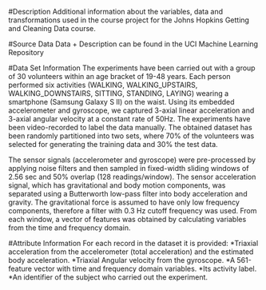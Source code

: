 #Description
Additional information about the variables, data and transformations used in the course project for the Johns Hopkins Getting and Cleaning Data course.

#Source Data
Data + Description can be found in the UCI Machine Learning Repository

#Data Set Information
The experiments have been carried out with a group of 30 volunteers within an age bracket of 19-48 years. Each person performed six activities (WALKING, WALKING_UPSTAIRS, WALKING_DOWNSTAIRS, SITTING, STANDING, LAYING) wearing a smartphone (Samsung Galaxy S II) on the waist. Using its embedded accelerometer and gyroscope, we captured 3-axial linear acceleration and 3-axial angular velocity at a constant rate of 50Hz. The experiments have been video-recorded to label the data manually. The obtained dataset has been randomly partitioned into two sets, where 70% of the volunteers was selected for generating the training data and 30% the test data.

The sensor signals (accelerometer and gyroscope) were pre-processed by applying noise filters and then sampled in fixed-width sliding windows of 2.56 sec and 50% overlap (128 readings/window). The sensor acceleration signal, which has gravitational and body motion components, was separated using a Butterworth low-pass filter into body acceleration and gravity. The gravitational force is assumed to have only low frequency components, therefore a filter with 0.3 Hz cutoff frequency was used. From each window, a vector of features was obtained by calculating variables from the time and frequency domain.

#Attribute Information
For each record in the dataset it is provided:
*Triaxial acceleration from the accelerometer (total acceleration) and the estimated body acceleration.
*Triaxial Angular velocity from the gyroscope.
*A 561-feature vector with time and frequency domain variables.
*Its activity label.
*An identifier of the subject who carried out the experiment.
